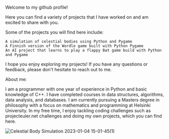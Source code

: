 Welcome to my github profile!

Here you can find a variety of projects that I have worked on and am excited to share with you.

Some of the projects you will find here include:

    A simulation of celestial bodies using Python and Pygame
    A Finnish version of the Wordle game built with Python Pygame
    An AI project that learns to play a flappy Bat game build with Python and Pygame
    
    
I hope you enjoy exploring my projects! If you have any questions or feedback, please don't hesitate to reach out to me.

About me:

I am a programmer with one year of experience in Python and basic knowledge of C++. I have completed courses in data structures, algorithms, data analysis, and databases. I am currently pursuing a Masters degree in philosophy with a focus on mathematics and programming at Helsinki University. In my free time, I enjoy tackling coding challenges such as projecteuler.net challenges and doing my own projects, which you can find here.

![Celestial Body Simulation 2023-01-04 15-01-45(1)](https://user-images.githubusercontent.com/115335825/210561952-2766b448-3b4a-4b8a-8a14-67e9c6a198a4.gif)

